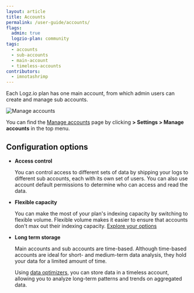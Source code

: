 ```yaml
---
layout: article
title: Accounts
permalink: /user-guide/accounts/
flags:
  admin: true
  logzio-plan: community
tags:
  - accounts
  - sub-accounts
  - main-account
  - timeless-accounts
contributors:
  - imnotashrimp
---
```


Each Logz.io plan has one main account, from which admin users can create and manage sub accounts.

![Manage accounts](https://dytvr9ot2sszz.cloudfront.net/logz-docs/accounts/flexible-volume-sub-accounts.png)

You can find the [Manage accounts](https://app.logz.io/#/dashboard/settings/manage-accounts) page by clicking **<i class="li li-gear"></i> > Settings > Manage accounts** in the top menu.

## Configuration options

* **Access control**

    You can control access to different sets of data by shipping your logs to different sub accounts, each with its own set of users. You can also use account default permissions to determine who can access and read the data.

* **Flexible capacity**

    You can make the most of your plan's indexing capacity by switching to flexible volume. Flexible volume makes it easier to ensure that accounts don't max out their indexing capacity. [Explore your options](/user-guide/accounts/flexible-volume.html)

* **Long term storage**

    Main accounts and sub accounts are time-based. Although time-based accounts are ideal for short- and medium-term data analysis, they hold your data for a limited amount of time.

    Using [data optimizers](/user-guide/optimizers/configure-optimizers.html), you can store data in a timeless account, allowing you to analyze long-term patterns and trends on aggregated data.
